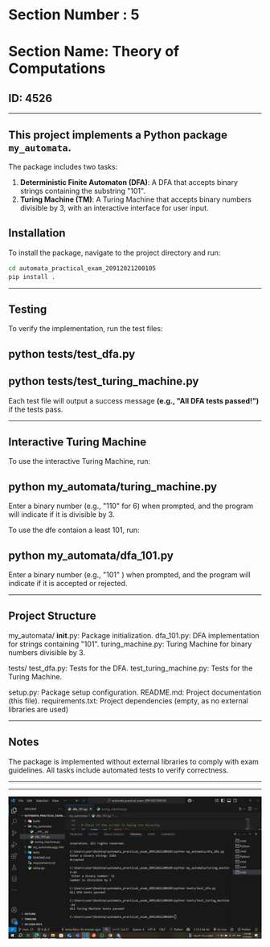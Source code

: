# Section Number : 5

# Section Name: Theory of Computations

## ID: 4526
_________________________________________________________________________________

## This project implements a Python package `my_automata`.

The package includes two tasks:

1. **Deterministic Finite Automaton (DFA)**: A DFA that accepts binary strings containing the substring "101".
2. **Turing Machine (TM)**: A Turing Machine that accepts binary numbers divisible by 3, with an interactive interface for user input.

## Installation

To install the package, navigate to the project directory and run:

```bash
cd automata_practical_exam_20912021200105
pip install .

```
_________________________________________________________________________________

## Testing

To verify the implementation, run the test files:

## python tests/test_dfa.py
## python tests/test_turing_machine.py

Each test file will output a success message **(e.g., "All DFA tests passed!")** if the tests pass.
___________________________________________________________________________________

## Interactive Turing Machine

To use the interactive Turing Machine, run:
## python my_automata/turing_machine.py
Enter a binary number (e.g., "110" for 6) when prompted, and the program will indicate if it is divisible by 3.

To use the dfe contaion a least 101, run:
## python my_automata/dfa_101.py
Enter a binary number (e.g., "101" ) when prompted, and the program will indicate if it is accepted or rejected.

_________________________________________________________________________________________

## Project Structure

my_automata/
__init__.py: Package initialization.
dfa_101.py: DFA implementation for strings containing "101".
turing_machine.py: Turing Machine for binary numbers divisible by 3.

tests/
test_dfa.py: Tests for the DFA.
test_turing_machine.py: Tests for the Turing Machine.

setup.py: Package setup configuration.
README.md: Project documentation (this file).
requirements.txt: Project dependencies (empty, as no external libraries are used)

___________________________________________________________________________________________

## Notes

The package is implemented without external libraries to comply with exam guidelines.
All tasks include automated tests to verify correctness.

_________________________________________________________________________________________________
<!-- to ensure package work terminal must have contain -->

<!-- esktop\automata_practical_exam_20912021200105>rmdir /s /q my_automata.egg-info

C:\Users\user\Desktop\automata_practical_exam_20912021200105>rmdir /s /q build
C:\Users\user\Desktop\automata_practical_exam_20912021200105>pip install .
  Preparing metadata (pyproject.toml) ... done
Building wheels for collected packages: my_automata
  Building wheel for my_automata (pyproject.toml) ... done
  Created wheel for my_automata: filename=my_automata-1.0.0-py3-none-any.whl size=2346 sha256=d7af88471923cc2a58d17ba48c4c8e946fae745daa63d90361e56c1d5b6e2e53
  Stored in directory: C:\Users\user\AppData\Local\Temp\pip-ephem-wheel-cache-zo65t8d1\wheels\07\c6\00\ee6c16f2d939cb5b24e60b95dbb7494bcf99c002a083c6c308
Successfully built my_automata
Installing collected packages: my_automata
  Attempting uninstall: my_automata
    Found existing installation: my_automata 1.0.0
    Uninstalling my_automata-1.0.0:
      Successfully uninstalled my_automata-1.0.0
Successfully installed my_automata-1.0.0 -->
________________________________________________________________________________________

![run of interative and testing](./images/theory.PNG)
